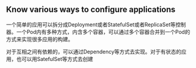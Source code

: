 ## Know various ways to configure applications
一个简单的应用可以拆分成Deployment或者StatefulSet或者ReplicaSet等控制器。一个Pod内有多种方式，内含多个容器，可以通过多个容器合并到一个Pod的方式来实现很多应用的构建。

对于互相之间有依赖的，可以通过Dependency等方式去实现。对于有状态的应用，也可以用SatefulSet等方式去创建